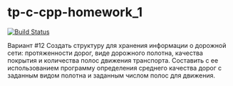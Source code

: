 # tp-c-cpp-homework_1

[![Build Status](https://travis-ci.com/andrew-kireev/tp-c-cpp-homework_1.svg?branch=main)](
https://travis-ci.com/andrew-kireev/tp-c-cpp-homework_1)


Вариант #12
Создать структуру для хранения информации о дорожной сети: протяженности дорог, виде дорожного полотна, 
качества покрытия и количества полос движения транспорта. 
Составить с ее использованием программу определения среднего качества дорог с заданным видом полотна и заданным числом полос для движения.